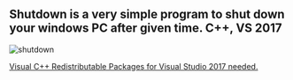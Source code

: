 Shutdown is a very simple program to shut down your windows PC after given time. C++, VS 2017
---

![shutdown](https://user-images.githubusercontent.com/5625787/35151084-05710d06-fd71-11e7-99d8-7453a199906e.JPG)

[Visual C++ Redistributable Packages for Visual Studio 2017 needed.](https://go.microsoft.com/fwlink/?LinkId=746572)
